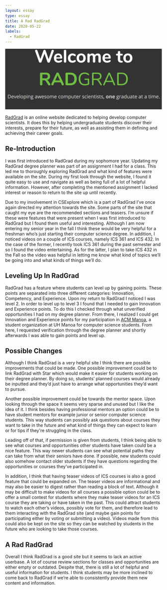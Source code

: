 ```yaml
---
layout: essay
type: essay
title: A Rad RadGrad
date: 2020-05-22
labels:
  - RadGrad
---
```


<img class="ui medium rounded image" src="../images/radgrad.png">

[RadGrad](https://radgrad.ics.hawaii.edu/) is an online website dedicated to helping develop computer scientists. It does this by helping undergraduate students discover their interests, prepare for their future, as well as assisting them in defining and achieving their career goals.

## Re-Introduction

I was first introduced to RadGrad during my sophomore year. Updating my RadGrad degree planner was part of an assignment I had for a class. This led me to thoroughly exploring RadGrad and what kind of features were available on the site. During my first look through the website, I found it quite easy to use and navigate as well as being full of a lot of helpful information. However, after completing the mentioned assignment I lacked interest or reason to return to the site up until recently.

Due to my involvement in CSExplore which is a part of RadGrad I’ve once again directed my attention towards the site. Some parts of the site that caught my eye are the recommended sections and teasers. I’m unsure if these were features that were present when I was first introduced to RadGrad but I found them useful and interesting. Although I am now entering my senior year in the fall I think these would be very helpful for a freshman who’s just starting their computer science degree. In addition, I noticed videos on a couple of ICS courses, namely ICS 361 and ICS 432. In the case of the former, I recently took ICS 361 during the past semester and so I found the video entertaining. As for the latter, I plan to take ICS 432 in the Fall so the video was helpful in letting me know what kind of topics we’ll be going into and what kinds of things we’ll do.

## Leveling Up In RadGrad

RadGrad has a feature where students can level up by gaining points. These points are separated into three different categories: Innovation, Competency, and Experience. Upon my return to RadGrad I noticed I was level 2. In order to level up to level 3 I found that I needed to gain Innovation and Experience points. To do this I checked through what unverified opportunities I had on my degree planner. From there, I realized I could get Innovation and Experience points for my participation in [ACM Manoa](https://acmanoa.github.io/about/), a student organization at UH Manoa for computer science students. From here, I requested verification through the degree planner and shortly afterwards I was able to gain points and level up. 

## Possible Changes

Although I think RadGrad is a very helpful site I think there are possible improvements that could be made. One possible improvement could be to link RadGrad with Star which would make it easier for students working on their degree planner. By doing so, students’ planned courses would already be inputted and they’d just have to arrange what opportunities they’d want to pursue.

Another possible improvement could be towards the mentor space. Upon looking through the space it seems very sparse and unused but I like the idea of it. I think besides having professional mentors an option could be to have student mentors for example junior or senior computer science students. This way students can possibly ask questions about courses they want to take in the future and what kind of things they can expect to learn or for tips if they're struggling in the class.

Leading off of that, if permission is given from students, I think being able to see what courses and opportunities other students have taken could be a nice feature. This way newer students can see what potential paths they can take from what their seniors have done. If possible, new students could also somehow contact older students if they have questions regarding the opportunities or courses they’ve participated in.

In addition, I think that having teaser videos of ICS courses is also a good feature that could be expanded on. The teaser videos are informational and may also be easier to digest rather than reading a block of text. Although it may be difficult to make videos for all courses a possible option could be to offer a small contest for students where they make teaser videos for an ICS course they are taking or have taken in the past. This could attract students to watch each other’s videos, possibly vote for them, and therefore lead to them interacting with the RadGrad site (and maybe gain points for participating either by voting or submitting a video). Videos made from this could also be kept on the site so they can be watched by students in the future who are looking to take those courses.

## A Rad RadGrad

Overall I think RadGrad is a good site but it seems to lack an active userbase. A lot of course review sections for classes and opportunities are either empty or outdated. Despite that, there is still a lot of helpful and useful information for students. I think students may be more inclined to come back to RadGrad if we’re able to consistently provide them new content and information.
